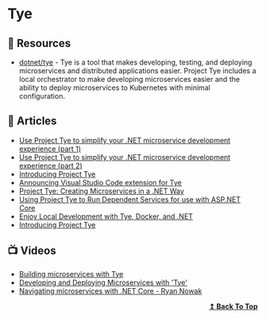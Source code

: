 # Tye

## 📘 Resources
- [dotnet/tye](https://github.com/dotnet/tye) - Tye is a tool that makes developing, testing, and deploying microservices and distributed applications easier. Project Tye includes a local orchestrator to make developing microservices easier and the ability to deploy microservices to Kubernetes with minimal configuration.

## 📕 Articles
- [Use Project Tye to simplify your .NET microservice development experience (part 1)](https://www.daveabrock.com/2020/08/19/microservices-with-tye-1/)
- [Use Project Tye to simplify your .NET microservice development experience (part 2)](https://www.daveabrock.com/2020/08/27/microservices-with-tye-2/)
- [Introducing Project Tye](https://devblogs.microsoft.com/aspnet/introducing-project-tye/)
- [Announcing Visual Studio Code extension for Tye](https://devblogs.microsoft.com/dotnet/announcing-visual-studio-code-extension-for-tye/?WT.mc_id=DT-MVP-5002040)
- [Project Tye: Creating Microservices in a .NET Way](https://www.codemag.com/Article/2010052/Project-Tye-Creating-Microservices-in-a-.NET-Way)
- [Using Project Tye to Run Dependent Services for use with ASP.NET Core](https://adamstorr.azurewebsites.net/blog/using-project-tye-to-run-dependent-services-for-use-with-aspnetcore)
- [Enjoy Local Development with Tye, Docker, and .NET](https://khalidabuhakmeh.com/local-dev-with-tye-docker-and-dotnet)
- [Introducing Project Tye](https://devblogs.microsoft.com/dotnet/introducing-project-tye/)
## 📺 Videos
- [Building microservices with Tye](https://www.youtube.com/watch?v=m4VsOdIT1O4)
- [Developing and Deploying Microservices with 'Tye'](https://www.youtube.com/watch?v=_s8UdhGOGmY)
- [Navigating microservices with .NET Core - Ryan Nowak](https://www.youtube.com/watch?v=dubHmScPNzQ)
<div align="right">
  <b><a href="#contents">↥ Back To Top</a></b>
</div>